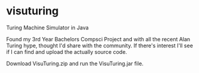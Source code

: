 visuturing
==========

Turing Machine Simulator in Java

Found my 3rd Year Bachelors Compsci Project and with all the recent Alan Turing hype, thought I'd share with the community. If there's interest I'll see if I can find and upload the actually source code.

Download VisuTuring.zip and run the VisuTuring.jar file.
